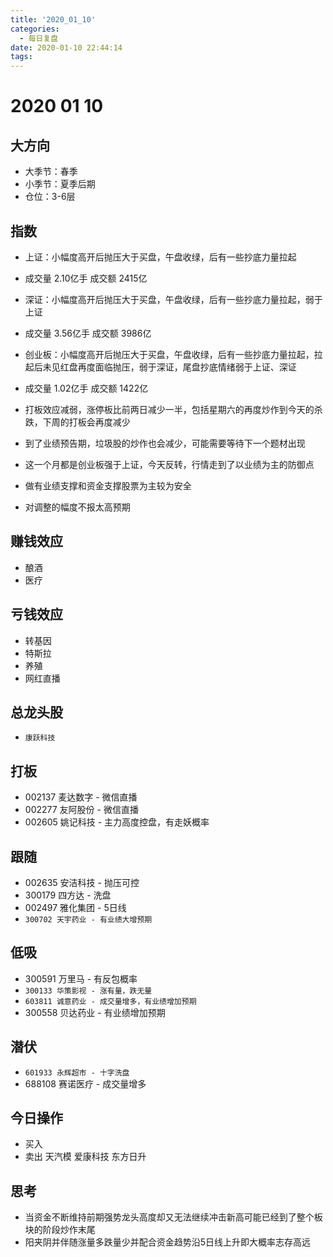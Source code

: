 ```yaml
---
title: '2020_01_10'
categories:
  - 每日复盘
date: 2020-01-10 22:44:14
tags:
---
```

# 2020 01 10

## 大方向
* 大季节：春季
* 小季节：夏季后期
* 仓位：3-6层

## 指数
* 上证：小幅度高开后抛压大于买盘，午盘收绿，后有一些抄底力量拉起
* 成交量 2.10亿手 成交额 2415亿

* 深证：小幅度高开后抛压大于买盘，午盘收绿，后有一些抄底力量拉起，弱于上证
* 成交量 3.56亿手 成交额 3986亿

* 创业板：小幅度高开后抛压大于买盘，午盘收绿，后有一些抄底力量拉起，拉起后未见红盘再度面临抛压，弱于深证，尾盘抄底情绪弱于上证、深证
* 成交量 1.02亿手 成交额 1422亿

* 打板效应减弱，涨停板比前两日减少一半，包括星期六的再度炒作到今天的杀跌，下周的打板会再度减少
* 到了业绩预告期，垃圾股的炒作也会减少，可能需要等待下一个题材出现
* 这一个月都是创业板强于上证，今天反转，行情走到了以业绩为主的防御点
* 做有业绩支撑和资金支撑股票为主较为安全
* 对调整的幅度不报太高预期

## 赚钱效应
* 酿酒
* 医疗

## 亏钱效应
* 转基因
* 特斯拉
* 养殖
* 网红直播

## 总龙头股
* `康跃科技`

## 打板
* 002137 麦达数字 - 微信直播
* 002277 友阿股份 - 微信直播
* 002605 姚记科技 - 主力高度控盘，有走妖概率

## 跟随
* 002635 安洁科技 - 抛压可控
* 300179 四方达 - 洗盘
* 002497 雅化集团 - 5日线
* `300702 天宇药业 - 有业绩大增预期`

## 低吸
* 300591 万里马 - 有反包概率
* `300133 华策影视 - 涨有量，跌无量`
* `603811 诚意药业 - 成交量增多，有业绩增加预期`
* 300558 贝达药业 - 有业绩增加预期

## 潜伏
* `601933 永辉超市 - 十字洗盘`
* 688108 赛诺医疗 - 成交量增多

## 今日操作
* 买入 
* 卖出 天汽模 爱康科技 东方日升

## 思考
* 当资金不断维持前期强势龙头高度却又无法继续冲击新高可能已经到了整个板块的阶段炒作末尾
* 阳夹阴并伴随涨量多跌量少并配合资金趋势沿5日线上升即大概率志存高远